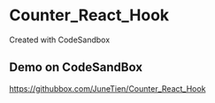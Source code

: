 # Counter_React_Hook
Created with CodeSandbox

## Demo on CodeSandBox
https://githubbox.com/JuneTien/Counter_React_Hook
